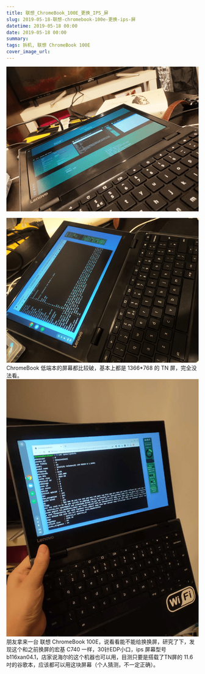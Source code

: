 ```yaml
---
title: 联想_ChromeBook_100E_更换_IPS_屏
slug: 2019-05-18-联想-chromebook-100e-更换-ips-屏
datetime: 2019-05-18 00:00
date: 2019-05-18 00:00
summary: 
tags: 拆机, 联想 ChromeBook 100E
cover_image_url: 
---
```

![17407-jxau2t2xx8.png](../assets/2019/09/1448038857.png)
<!--more-->
![79919-mbwgy584ci.png](../assets/2019/09/323943820.png)ChromeBook 低端本的屏幕都比较破，基本上都是 1366*768 的 TN 屏，完全没法看。
![93961-pzmkexgrgat.png](../assets/2019/09/3873709951.png)朋友拿来一台 联想 ChromeBook 100E，说看看能不能给换换屏，研究了下，发现这个和之前换屏的宏基 C740 一样，30针EDP小口，ips 屏幕型号 b116xan04.1，店家说海尔的这个机器也可以用，目测只要是搭载了TN屏的 11.6 吋的谷歌本，应该都可以用这块屏幕（个人猜测，不一定正确）。